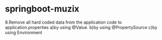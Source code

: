 # springboot-muzix

8.Remove all hard coded data from the application code to application.properties
a)by using @Value.
b)by using @PropertySource
c)by using Environment

